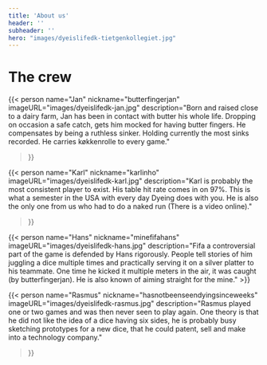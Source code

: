 ```yaml
---
title: 'About us'
header: ''
subheader: ''
hero: "images/dyeislifedk-tietgenkollegiet.jpg"
---
```


# The crew

{{< person
  name="Jan"
  nickname="butterfingerjan"
  imageURL="images/dyeislifedk-jan.jpg"
  description="Born and raised close to a dairy farm, Jan has been in contact with butter his whole life. Dropping on occasion a safe catch, gets him mocked for having butter fingers. He compensates by being a ruthless sinker. Holding currently the most sinks recorded. He carries køkkenrolle to every game."
>}}

{{< person
  name="Karl"
  nickname="karlinho"
  imageURL="images/dyeislifedk-karl.jpg"
  description="Karl is probably the most consistent player to exist. His table hit rate comes in on 97%. This is what a semester in the USA with every day Dyeing does with you. He is also the only one from us who had to do a naked run (There is a video online)."
>}}

{{< person
  name="Hans"
  nickname="minefifahans"
  imageURL="images/dyeislifedk-hans.jpg"
  description="Fifa a controversial part of the game is defended by Hans rigorously. People tell stories of him juggling a dice multiple times and practically serving it on a silver platter to his teammate. One time he kicked it multiple meters in the air, it was caught (by butterfingerjan). He is also known of aiming straight for the mine." >}}

{{< person
  name="Rasmus"
  nickname="hasnotbeenseendyingsinceweeks"
  imageURL="images/dyeislifedk-rasmus.jpg"
  description="Rasmus played one or two games and was then never seen to play again. One theory is that he did not like the idea of a dice having six sides, he is probably busy sketching prototypes for a new dice, that he could patent, sell and make into a technology company."
>}}
